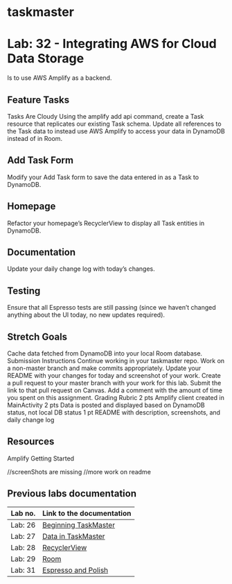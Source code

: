 # taskmaster

# Lab: 32 - Integrating AWS for Cloud Data Storage

Is to use AWS Amplify as a backend. 

## Feature Tasks
Tasks Are Cloudy
Using the amplify add api command, create a Task resource that replicates our existing Task schema. Update all references to the Task data to instead use AWS Amplify to access your data in DynamoDB instead of in Room.

## Add Task Form
Modify your Add Task form to save the data entered in as a Task to DynamoDB.

## Homepage
Refactor your homepage’s RecyclerView to display all Task entities in DynamoDB.

## Documentation
Update your daily change log with today’s changes.

## Testing
Ensure that all Espresso tests are still passing (since we haven’t changed anything about the UI today, no new updates required).

## Stretch Goals
Cache data fetched from DynamoDB into your local Room database.
Submission Instructions
Continue working in your taskmaster repo.
Work on a non-master branch and make commits appropriately.
Update your README with your changes for today and screenshot of your work.
Create a pull request to your master branch with your work for this lab.
Submit the link to that pull request on Canvas. Add a comment with the amount of time you spent on this assignment.
Grading Rubric
2 pts Amplify client created in MainActivity
2 pts Data is posted and displayed based on DynamoDB status, not local DB status
1 pt README with description, screenshots, and daily change log

## Resources
Amplify Getting Started

//screenShots are missing
//more work on readme

## Previous labs documentation

| Lab no.       | Link to the documentation  |         
| ------------|-----------------------------|
|Lab: 26|[Beginning TaskMaster](labs/LAB26.md)|
|Lab: 27|[Data in TaskMaster](labs/LAB27.md)|
|Lab: 28|[RecyclerView](labs/LAB28.md)|
|Lab: 29|[Room](labs/LAB29.md)|
|Lab: 31|[Espresso and Polish](labs/LAB31.md)|